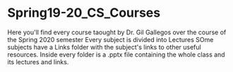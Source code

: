 # Spring19-20_CS_Courses

Here you'll find every course taought by Dr. Gil Gallegos over the course of the Spring 2020 semester
Every subject is divided into Lectures
SOme subjects have a Links folder with the subject's links to other useful resources. 
Inside every folder is a .pptx file containing the whole class and its lectures and links.
